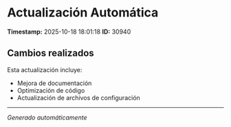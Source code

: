 # Actualización Automática

**Timestamp:** 2025-10-18 18:01:18
**ID:** 30940

## Cambios realizados

Esta actualización incluye:
- Mejora de documentación
- Optimización de código
- Actualización de archivos de configuración

---
*Generado automáticamente*
